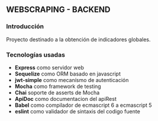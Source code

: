 ## WEBSCRAPING - BACKEND

### Introducción

Proyecto destinado a la obtención de indicadores globales.

### Tecnologías usadas

- **Express** como servidor web
- **Sequelize** como ORM basado en javascript
- **jwt-simple** como mecanísmo de autenticación
- **Mocha** como framework de testing
- **Chai** soporte de asserts de Mocha
- **ApiDoc** como documentacion del apiRest
- **Babel** como compilador de ecmascript 6 a ecmascript 5
- **eslint** como validador de sintaxis del codigo fuente


<!-- ### Configuración e instalación de la aplicación

Para configurar e instalar la aplicación se recomienda revisar el siguiente enlace:
> git@gitlab.geo.gob.bo:agetic/webscraping-backend.git


### Documentacion apiRest

Para consultar la documentación revise el siguiente archivo desde un navegador:
 > src/public/apidoc/index.html -->
